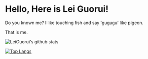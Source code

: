 # Hello, Here is Lei Guorui!

Do you known me? I like touching fish and say 'gugugu' like pigeon.

That is me.

![LeiGuorui's github stats](https://github-readme-stats.vercel.app/api?username=leiguorui&show_icons=true)

[![Top Langs](https://github-readme-stats.vercel.app/api/top-langs/?username=leiguorui&layout=compact)](https://github.com/leiguorui)
